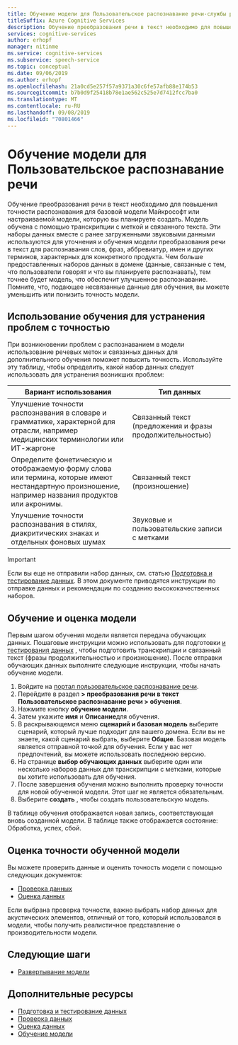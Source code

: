 ```yaml
---
title: Обучение модели для Пользовательское распознавание речи-службы речи
titleSuffix: Azure Cognitive Services
description: Обучение преобразования речи в текст необходимо для повышения точности распознавания для базовой модели Майкрософт или настраиваемой модели, которую вы планируете создать. Модель обучена с помощью транскрипции с меткой и связанного текста. Эти наборы данных вместе с ранее загруженными звуковыми данными используются для уточнения и обучения модели преобразования речи в текст для распознавания слов, фраз, аббревиатур, имен и других терминов, характерных для конкретного продукта.
services: cognitive-services
author: erhopf
manager: nitinme
ms.service: cognitive-services
ms.subservice: speech-service
ms.topic: conceptual
ms.date: 09/06/2019
ms.author: erhopf
ms.openlocfilehash: 21a0cd5e257f57a9371a30c6fe57afb88e174b53
ms.sourcegitcommit: b7b0d9f25418b78e1ae562c525e7d7412fcc7ba0
ms.translationtype: MT
ms.contentlocale: ru-RU
ms.lasthandoff: 09/08/2019
ms.locfileid: "70801466"
---
```

# <a name="train-a-model-for-custom-speech"></a>Обучение модели для Пользовательское распознавание речи

Обучение преобразования речи в текст необходимо для повышения точности распознавания для базовой модели Майкрософт или настраиваемой модели, которую вы планируете создать. Модель обучена с помощью транскрипции с меткой и связанного текста. Эти наборы данных вместе с ранее загруженными звуковыми данными используются для уточнения и обучения модели преобразования речи в текст для распознавания слов, фраз, аббревиатур, имен и других терминов, характерных для конкретного продукта. Чем больше предоставленных наборов данных в домене (данные, связанные с тем, что пользователи говорят и что вы планируете распознавать), тем точнее будет модель, что обеспечит улучшенное распознавание. Помните, что, подающее несвязанные данные для обучения, вы можете уменьшить или понизить точность модели.

## <a name="use-training-to-resolve-accuracy-issues"></a>Использование обучения для устранения проблем с точностью

При возникновении проблем с распознаванием в модели использование речевых меток и связанных данных для дополнительного обучения поможет повысить точность. Используйте эту таблицу, чтобы определить, какой набор данных следует использовать для устранения возникших проблем:

| Вариант использования | Тип данных |
|----------|-----------|
| Улучшение точности распознавания в словаре и грамматике, характерной для отрасли, например медицинских терминологии или ИТ-жаргоне | Связанный текст (предложения и фразы продолжительностью) |
| Определите фонетическую и отображаемую форму слова или термина, которые имеют нестандартную произношение, например названия продуктов или акронимы. | Связанный текст (произношение) |
| Улучшение точности распознавания в стилях, диакритических знаках и отдельных фоновых шумах | Звуковые и пользовательские записи с метками |
> [!IMPORTANT]
> Если вы еще не отправили набор данных, см. статью [Подготовка и тестирование данных](how-to-custom-speech-test-data.md). В этом документе приводятся инструкции по отправке данных и рекомендации по созданию высококачественных наборов.

## <a name="train-and-evaluate-a-model"></a>Обучение и оценка модели

Первым шагом обучения модели является передача обучающих данных. Пошаговые инструкции можно использовать для подготовки [и тестирования данных](how-to-custom-speech-test-data.md) , чтобы подготовить транскрипции и связанный текст (фразы продолжительностью и произношение). После отправки обучающих данных выполните следующие инструкции, чтобы начать обучение модели.

1. Войдите на [портал пользовательское распознавание речи](https://speech.microsoft.com/customspeech).
2. Перейдите в раздел **> преобразования речи в текст Пользовательское распознавание речи > обучения**.
3. Нажмите кнопку **обучение модели**.
4. Затем укажите **имя** и **Описание**для обучения.
5. В раскрывающемся меню **сценарий и базовая модель** выберите сценарий, который лучше подходит для вашего домена. Если вы не знаете, какой сценарий выбрать, выберите **Общие**. Базовая модель является отправной точкой для обучения. Если у вас нет предпочтений, вы можете использовать последнюю версию.
6. На странице **выбор обучающих данных** выберите один или несколько наборов данных для транскрипции с метками, которые вы хотите использовать для обучения.
7. После завершения обучения можно выполнить проверку точности для новой обученной модели. Этот шаг не является обязательным.
8. Выберите **создать** , чтобы создать пользовательскую модель.

В таблице обучения отображается новая запись, соответствующая вновь созданной модели. В таблице также отображается состояние:  Обработка, успех, сбой.

## <a name="evaluate-the-accuracy-of-a-trained-model"></a>Оценка точности обученной модели

Вы можете проверить данные и оценить точность модели с помощью следующих документов:

* [Проверка данных](how-to-custom-speech-inspect-data.md)
* [Оценка данных](how-to-custom-speech-evaluate-data.md)


Если выбрана проверка точности, важно выбрать набор данных для акустических элементов, отличный от того, который использовался в модели, чтобы получить реалистичное представление о производительности модели.

## <a name="next-steps"></a>Следующие шаги

* [Развертывание модели](how-to-custom-speech-deploy-model.md)

## <a name="additional-resources"></a>Дополнительные ресурсы

* [Подготовка и тестирование данных](how-to-custom-speech-test-data.md)
* [Проверка данных](how-to-custom-speech-inspect-data.md)
* [Оценка данных](how-to-custom-speech-evaluate-data.md)
* [Обучение модели](how-to-custom-speech-train-model.md)
